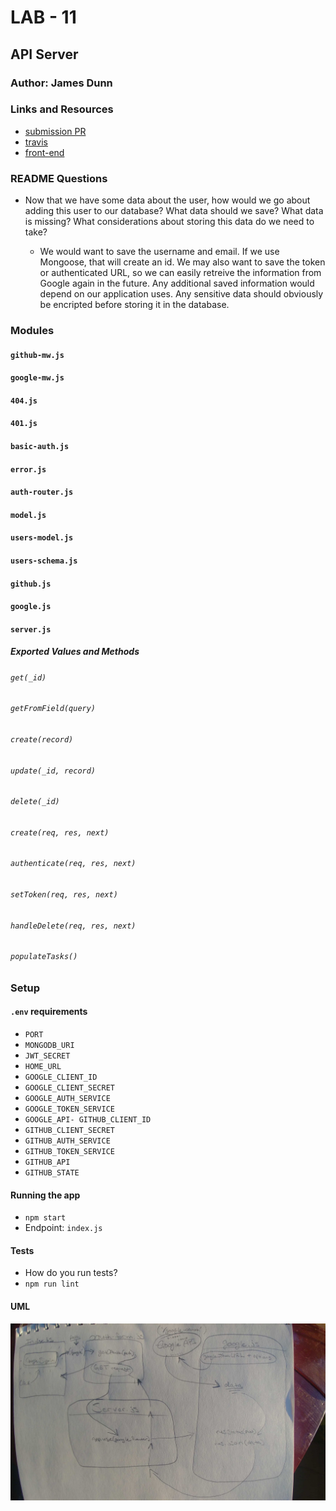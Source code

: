 # LAB - 11

## API Server

### Author: James Dunn

### Links and Resources

- [submission PR](https://github.com/james-401-advanced-javascript/lab-11/pull/1)
- [travis](https://travis-ci.com/james-401-advanced-javascript/lab-11)
- [front-end](https://jamesdunn-lab-11.herokuapp.com)

### README Questions

- Now that we have some data about the user, how would we go about adding this user to our database? What data should we save? What data is missing? What considerations about storing this data do we need to take?

  - We would want to save the username and email. If we use Mongoose, that will create an id. We may also want to save the token or authenticated URL, so we can easily retreive the information from Google again in the future. Any additional saved information would depend on our application uses. Any sensitive data should obviously be encripted before storing it in the database.

### Modules

#### `github-mw.js`

#### `google-mw.js`

#### `404.js`

#### `401.js`

#### `basic-auth.js`

#### `error.js`

#### `auth-router.js`

#### `model.js`

#### `users-model.js`

#### `users-schema.js`

#### `github.js`

#### `google.js`

#### `server.js`

##### Exported Values and Methods

###### `get(_id)`

###### `getFromField(query)`

###### `create(record)`

###### `update(_id, record)`

###### `delete(_id)`

###### `create(req, res, next)`

###### `authenticate(req, res, next)`

###### `setToken(req, res, next)`

###### `handleDelete(req, res, next)`

###### `populateTasks()`

### Setup

#### `.env` requirements

- `PORT`
- `MONGODB_URI`
- `JWT_SECRET`
- `HOME_URL`
- `GOOGLE_CLIENT_ID`
- `GOOGLE_CLIENT_SECRET`
- `GOOGLE_AUTH_SERVICE`
- `GOOGLE_TOKEN_SERVICE`
- `GOOGLE_API- GITHUB_CLIENT_ID`
- `GITHUB_CLIENT_SECRET`
- `GITHUB_AUTH_SERVICE`
- `GITHUB_TOKEN_SERVICE`
- `GITHUB_API`
- `GITHUB_STATE`

#### Running the app

- `npm start`
- Endpoint: `index.js`

#### Tests

- How do you run tests?
- `npm run lint`

#### UML

![UML](./images/lab-11.jpg)
